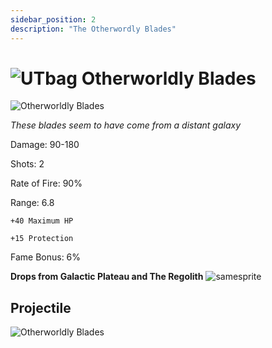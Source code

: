 ```yaml
---
sidebar_position: 2
description: "The Otherwordly Blades"
---
```


# ![UTbag](https://cdn.discordapp.com/attachments/1107378591026655272/1107460067399315627/adf.png) Otherworldly Blades 

![Otherworldly Blades](https://vwiki.valorserver.com/api/item/picture/Otherworldly%20Blades)

<i>These blades seem to have come from a distant galaxy</i>

Damage: 90-180

Shots: 2

Rate of Fire: 90%

Range: 6.8

    +40 Maximum HP
    
    +15 Protection

Fame Bonus: 6%

**Drops from Galactic Plateau and The Regolith** ![samesprite](https://cdn.discordapp.com/attachments/1107378591026655272/1107906902261768262/image_6.png)

## Projectile

![Otherworldly Blades](https://cdn.discordapp.com/attachments/953134990428868629/981330513069482074/otherworldly.gif)
